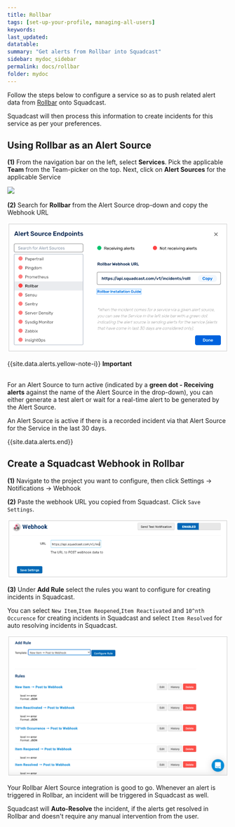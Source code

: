 ```yaml
---
title: Rollbar
tags: [set-up-your-profile, managing-all-users]
keywords: 
last_updated: 
datatable: 
summary: "Get alerts from Rollbar into Squadcast"
sidebar: mydoc_sidebar
permalink: docs/rollbar
folder: mydoc
---
```


Follow the steps below to configure a service so as to push related alert data from [Rollbar](https://docs.rollbar.com/docs/getting-started) onto Squadcast.

Squadcast will then process this information to create incidents for this service as per your preferences.

## Using Rollbar as an Alert Source

**(1)** From the navigation bar on the left, select **Services**. Pick the applicable **Team** from the Team-picker on the top. Next, click on **Alert Sources** for the applicable Service

![](../../.gitbook/assets/alert\_source\_1.png)

**(2)** Search for **Rollbar** from the Alert Source drop-down and copy the Webhook URL

![](../../.gitbook/assets/rollbar_1.png)

{{site.data.alerts.yellow-note-i}}
<b>Important</b><br/><br/>
<p>For an Alert Source to turn active (indicated by a <b>green dot - Receiving alerts</b> against the name of the Alert Source in the drop-down), you can either generate a test alert or wait for a real-time alert to be generated by the Alert Source.</p>
<p>An Alert Source is active if there is a recorded incident via that Alert Source for the Service in the last 30 days.</p>
{{site.data.alerts.end}}

## Create a Squadcast Webhook in Rollbar

**(1)** Navigate to the project you want to configure, then click Settings → Notifications → Webhook
 
**(2)** Paste the webhook URL you copied from Squadcast. Click `Save Settings`.

![](../../.gitbook/assets/rollbar_2.png)

**(3)** Under **Add Rule** select the rules you want to configure for creating incidents in Squadcast.

You can select `New Item`,`Item Reopened`,`Item Reactivated` and `10^nth Occurence` for creating incidents in Squadcast and select `Item Resolved` for auto resolving incidents in Squadcast.

![](../../.gitbook/assets/rollbar_3.png)

Your Rollbar Alert Source integration is good to go. Whenever an alert is triggered in Rollbar, an incident will be triggered in Squadcast as well.

Squadcast will **Auto-Resolve** the incident, if the alerts get resolved in Rollbar and doesn't require any manual intervention from the user.